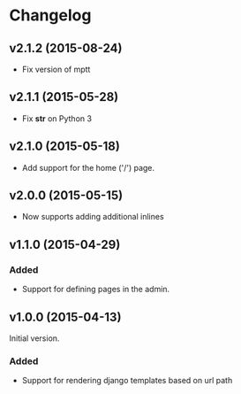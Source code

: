 # Changelog

<!---
Boilerplate:

## vX.X.X (YYYY-MM-DD)

### Added

### Deprecated

### Removed

### Fixed

### Security
-->
## v2.1.2 (2015-08-24)

- Fix version of mptt

## v2.1.1 (2015-05-28)

- Fix __str__ on Python 3

## v2.1.0 (2015-05-18)

- Add support for the home ('/') page.

## v2.0.0 (2015-05-15)

- Now supports adding additional inlines

## v1.1.0 (2015-04-29)

### Added

- Support for defining pages in the admin.

## v1.0.0 (2015-04-13)

Initial version.

### Added

- Support for rendering django templates based on url path
